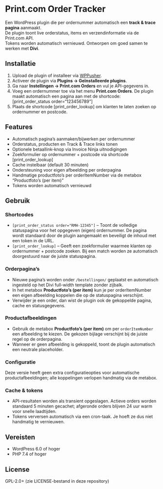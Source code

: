 # Print.com Order Tracker

Een WordPress plugin die per ordernummer automatisch een **track & trace pagina** aanmaakt.  
De plugin toont live orderstatus, items en verzendinformatie via de Print.com API.  
Tokens worden automatisch vernieuwd. Ontworpen om goed samen te werken met **Divi**.

## Installatie
1. Upload de plugin of installeer via [WPPusher](https://wppusher.com).
2. Activeer de plugin via **Plugins → Geïnstalleerde plugins**.
3. Ga naar **Instellingen → Print.com Orders** en vul je API-gegevens in.
4. Voeg een ordernummer toe via het menu **Print.com Orders**.
   De plugin maakt automatisch een pagina aan met de shortcode:  [print_order_status order=“123456789”]
5. Plaats de shortcode [print_order_lookup] om klanten te laten zoeken op ordernummer en postcode.

## Features
- Automatisch pagina’s aanmaken/bijwerken per ordernummer
- Orderstatus, producten en Track & Trace links tonen
- Optionele betaallink-knop via Invoice Ninja uitnodigingen
- Zoekformulier op ordernummer + postcode via shortcode [print_order_lookup]
- Cache instelbaar (default 30 minuten)
- Ondersteuning voor eigen afbeelding per orderpagina
- Handmatige productfoto’s per orderItemNumber via de metabox “Productfoto’s (per item)”
- Tokens worden automatisch vernieuwd

## Gebruik

### Shortcodes
- `[print_order_status order="RMH-12345"]` – Toont de volledige statuspagina voor het opgegeven (eigen) ordernummer. De pagina wordt standaard door de plugin aangemaakt en beveiligt de inhoud met een token in de URL.
- `[print_order_lookup]` – Geeft een zoekformulier waarmee klanten op ordernummer + postcode zoeken. Bij een match worden ze automatisch doorgestuurd naar de juiste statuspagina.

### Orderpagina’s
- Nieuwe pagina’s worden onder `/bestellingen/` geplaatst en automatisch ingesteld op het Divi full-width template zonder zijbalk.
- In het metabox **Productfoto’s (per item)** kun je per orderItemNumber een eigen afbeelding koppelen die op de statuspagina verschijnt.
- Verwijder je een order, dan wist de plugin ook de gekoppelde pagina, cache en statusgegevens.

### Productafbeeldingen
- Gebruik de metabox **Productfoto’s (per item)** om per `orderItemNumber` een afbeelding te kiezen. De gekozen bijlage verschijnt bij de juiste regel op de orderpagina.
- Wanneer er geen afbeelding is gekoppeld, toont de plugin automatisch een neutrale placeholder.

### Configuratie
Deze versie heeft geen extra configuratieopties voor automatische productafbeeldingen; alle koppelingen verlopen handmatig via de metabox.

### Cache & tokens
- API-resultaten worden als transient opgeslagen. Actieve orders worden standaard 5 minuten gecachet; afgeronde orders blijven 24 uur warm voor snelle laadtijden.
- Tokens verversen automatisch via een cron-taak. Je hoeft ze dus niet handmatig te vernieuwen.

## Vereisten
- WordPress 6.0 of hoger
- PHP 7.4 of hoger

## License
GPL-2.0+ (zie LICENSE-bestand in deze repository)
